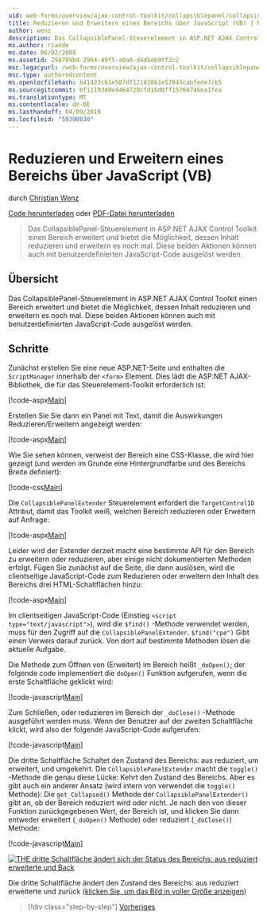 ```yaml
---
uid: web-forms/overview/ajax-control-toolkit/collapsiblepanel/collapsing-and-expanding-a-panel-from-javascript-vb
title: Reduzieren und Erweitern eines Bereichs über JavaScript (VB) | Microsoft-Dokumentation
author: wenz
description: Das CollapsiblePanel-Steuerelement in ASP.NET AJAX Control Toolkit einen Bereich erweitert und bietet die Möglichkeit, seinen Inhalt zu reduzieren und erweitern ihn ein...
ms.author: riande
ms.date: 06/02/2008
ms.assetid: 298789b4-2964-49f5-a0a8-d4dbeb9ff2c2
msc.legacyurl: /web-forms/overview/ajax-control-toolkit/collapsiblepanel/collapsing-and-expanding-a-panel-from-javascript-vb
msc.type: authoredcontent
ms.openlocfilehash: b41423cb1e587df121828b1e57045cabfede7cb5
ms.sourcegitcommit: 0f1119340e4464720cfd16d0ff15764746ea1fea
ms.translationtype: MT
ms.contentlocale: de-DE
ms.lasthandoff: 04/09/2019
ms.locfileid: "59390830"
---
```

# <a name="collapsing-and-expanding-a-panel-from-javascript-vb"></a>Reduzieren und Erweitern eines Bereichs über JavaScript (VB)

durch [Christian Wenz](https://github.com/wenz)

[Code herunterladen](http://download.microsoft.com/download/8/a/a/8aab3c3e-de6f-463f-805c-5fda567eef6e/CollapsiblePanel1.vb.zip) oder [PDF-Datei herunterladen](http://download.microsoft.com/download/b/6/a/b6ae89ee-df69-4c87-9bfb-ad1eb2b23373/collapsiblepanel1VB.pdf)

> Das CollapsiblePanel-Steuerelement in ASP.NET AJAX Control Toolkit einen Bereich erweitert und bietet die Möglichkeit, dessen Inhalt reduzieren und erweitern es noch mal. Diese beiden Aktionen können auch mit benutzerdefinierten JavaScript-Code ausgelöst werden.


## <a name="overview"></a>Übersicht

Das CollapsiblePanel-Steuerelement in ASP.NET AJAX Control Toolkit einen Bereich erweitert und bietet die Möglichkeit, dessen Inhalt reduzieren und erweitern es noch mal. Diese beiden Aktionen können auch mit benutzerdefinierten JavaScript-Code ausgelöst werden.

## <a name="steps"></a>Schritte

Zunächst erstellen Sie eine neue ASP.NET-Seite und enthalten die `ScriptManager` innerhalb der `<form>` Element. Dies lädt die ASP.NET AJAX-Bibliothek, die für das Steuerelement-Toolkit erforderlich ist:

[!code-aspx[Main](collapsing-and-expanding-a-panel-from-javascript-vb/samples/sample1.aspx)]

Erstellen Sie Sie dann ein Panel mit Text, damit die Auswirkungen Reduzieren/Erweitern angezeigt werden:

[!code-aspx[Main](collapsing-and-expanding-a-panel-from-javascript-vb/samples/sample2.aspx)]

Wie Sie sehen können, verweist der Bereich eine CSS-Klasse, die wird hier gezeigt (und werden im Grunde eine Hintergrundfarbe und des Bereichs Breite definiert):

[!code-css[Main](collapsing-and-expanding-a-panel-from-javascript-vb/samples/sample3.css)]

Die `CollapsiblePanelExtender` Steuerelement erfordert die `TargetControlID` Attribut, damit das Toolkit weiß, welchen Bereich reduzieren oder Erweitern auf Anfrage:

[!code-aspx[Main](collapsing-and-expanding-a-panel-from-javascript-vb/samples/sample4.aspx)]

Leider wird der Extender derzeit macht eine bestimmte API für den Bereich zu erweitern oder reduzieren, aber einige nicht dokumentierten Methoden erfolgt. Fügen Sie zunächst auf die Seite, die dann auslösen, wird die clientseitige JavaScript-Code zum Reduzieren oder erweitern den Inhalt des Bereichs drei HTML-Schaltflächen hinzu:

[!code-aspx[Main](collapsing-and-expanding-a-panel-from-javascript-vb/samples/sample5.aspx)]

Im clientseitigen JavaScript-Code (Einstieg `<script type="text/javascript">`), wird die `$find()` -Methode verwendet werden, muss für den Zugriff auf die `CollapsiblePanelExtender`. `$find("cpe")` Gibt einen Verweis darauf zurück. Von dort auf bestimmte Methoden lösen die aktuelle Aufgabe.

Die Methode zum Öffnen von (Erweitert) im Bereich heißt `_doOpen()`; der folgende code implementiert die `doOpen()` Funktion aufgerufen, wenn die erste Schaltfläche geklickt wird:

[!code-javascript[Main](collapsing-and-expanding-a-panel-from-javascript-vb/samples/sample6.js)]

Zum Schließen, oder reduzieren im Bereich der `_doClose()` -Methode ausgeführt werden muss. Wenn der Benutzer auf der zweiten Schaltfläche klickt, wird also der folgende JavaScript-Code aufgerufen:

[!code-javascript[Main](collapsing-and-expanding-a-panel-from-javascript-vb/samples/sample7.js)]

Die dritte Schaltfläche Schaltet den Zustand des Bereichs: aus reduziert, um erweitert, und umgekehrt. Die `CollapsiblePanelExtender` macht die `toggle()` -Methode die genau diese Lücke: Kehrt den Zustand des Bereichs. Aber es gibt auch ein anderer Ansatz (wird intern von verwendet die `toggle()` Methode): Die `get_Collapsed()` Methode der `CollapsiblePanelExtender()` gibt an, ob der Bereich reduziert wird oder nicht. Je nach den von dieser Funktion zurückgegebenen Wert, der Bereich ist, und klicken Sie dann entweder erweitert (`_doOpen()` Methode) oder reduziert (`_doClose()`) Methode:

[!code-javascript[Main](collapsing-and-expanding-a-panel-from-javascript-vb/samples/sample8.js)]


[![THE dritte Schaltfläche ändert sich der Status des Bereichs: aus reduziert erweiterte und Back](collapsing-and-expanding-a-panel-from-javascript-vb/_static/image2.png)](collapsing-and-expanding-a-panel-from-javascript-vb/_static/image1.png)

Die dritte Schaltfläche ändert den Zustand des Bereichs: aus reduziert erweiterte und zurück ([klicken Sie, um das Bild in voller Größe anzeigen](collapsing-and-expanding-a-panel-from-javascript-vb/_static/image3.png))

> [!div class="step-by-step"]
> [Vorheriges](collapsing-and-expanding-a-panel-from-javascript-cs.md)
